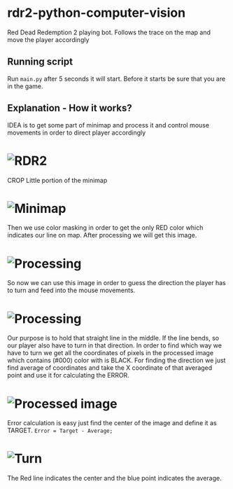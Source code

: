 # rdr2-python-computer-vision
Red Dead Redemption 2 playing bot. Follows the trace on the map and move the player accordingly

## Running script

Run `main.py` after 5 seconds it will start. Before it starts be sure that you are in the game.

## Explanation -  How it works?


IDEA is to get some part of minimap and process it and control mouse movements in order to direct player accordingly


# ![RDR2](https://i.ibb.co/QYxS2z3/Screenshot-2021-01-31-000406.png)


CROP Little portion of the minimap
# ![Minimap](https://i.ibb.co/K6y5ZyM/Screenshot-2021-01-31-001443.png)



Then we use color masking in order to get the only RED color which indicates our line on map. After processing we will get this image.
# ![Processing](https://i.ibb.co/8PBmDNW/Screenshot-2021-01-31-002101.png)




So now we can use this image in order to guess the direction the player has to turn and feed into the mouse movements.
# ![Processing](https://i.ibb.co/RT4smZb/Screenshot-2021-01-31-001745.png)

Our purpose is to hold that straight line in the middle. If the line bends, so our player also have to turn in that direction. In order to find which way we have to turn we get all the coordinates of pixels in the processed image which contains (#000) color with is BLACK. For finding the direction we just find average of coordinates and take the X coordinate of that averaged point and use it for calculating the ERROR. 
# ![Processed image](https://i.ibb.co/zmvFzpF/Screenshot-2021-01-ss31-003309.png)



Error calculation is easy just find the center of the image and define it as TARGET.
`Error = Target - Average;`


# ![Turn](https://i.ibb.co/T0Th2vW/Screenshot-2021-01-31-003309.png)

The Red line indicates the center and the blue point indicates the average.

